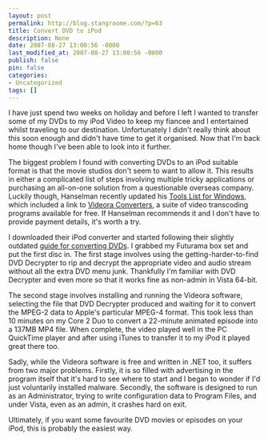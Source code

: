 ```yaml
---
layout: post
permalink: http://blog.stangroome.com/?p=63
title: Convert DVD to iPod
description: None
date: 2007-08-27 13:00:56 -0000
last_modified_at: 2007-08-27 13:00:56 -0000
publish: false
pin: false
categories:
- Uncategorized
tags: []
---
```

I have just spend two weeks on holiday and before I left I wanted to transfer some of my DVDs to my iPod Video to keep my fiancee and I entertained whilst traveling to our destination. Unfortunately I didn't really think about this soon enough and didn't have time to get it organised. Now that I'm back home though I've been able to look into it further.

The biggest problem I found with converting DVDs to an iPod suitable format is that the movie studios don't seem to want to allow it. This results in either a complicated list of steps involving multiple tricky applications or purchasing an all-on-one solution from a questionable overseas company. Luckily though, Hanselman recently updated his [Tools List for Windows](http://www.hanselman.com/tools), which included a link to [Videora Converters](http://www.videora.com/en-us/Converter/), a suite of video transcoding programs available for free. If Hanselman recommends it and I don't have to provide payment details, it's worth a try.

I downloaded their iPod converter and started following their slightly outdated [guide for converting DVDs](http://www.videora.com/en-us/Converter/guides.html#1000). I grabbed my Futurama box set and put the first disc in. The first stage involves using the getting-harder-to-find DVD Decrypter to rip and decrypt the appropriate video and audio stream without all the extra DVD menu junk. Thankfully I'm familiar with DVD Decrypter and even more so that it works fine as non-admin in Vista 64-bit.

The second stage involves installing and running the Videora software, selecting the file that DVD Decrypter produced and waiting for it to convert the MPEG-2 data to Apple's particular MPEG-4 format. This took less than 10 minutes on my Core 2 Duo to convert a 22-minute animated episode into a 137MB MP4 file. When complete, the video played well in the PC QuickTime player and after using iTunes to transfer it to my iPod it played great there too.

Sadly, while the Videora software is free and written in .NET too, it suffers from two major problems. Firstly, it is so filled with advertising in the program itself that it's hard to see where to start and I began to wonder if I'd just voluntarily installed malware. Secondly, the software is designed to run as an Administrator, trying to write configuration data to Program Files, and under Vista, even as an admin, it crashes hard on exit.

Ultimately, if you want some favourite DVD movies or episodes on your iPod, this is probably the easiest way.
